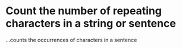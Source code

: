 # Count the number of repeating characters in a string or sentence
...counts the occurrences of characters in a sentence

